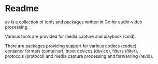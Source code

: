 # Readme

av is a collection of tools and packages written in Go for audio-video processing.

Various tools are provided for media capture and playback (cmd).

There are packages providing support for various codecs (codec), container formats (container),
input devices (device), filters (filter), protocols (protocol) and media capture
processing and forwarding (revid).
